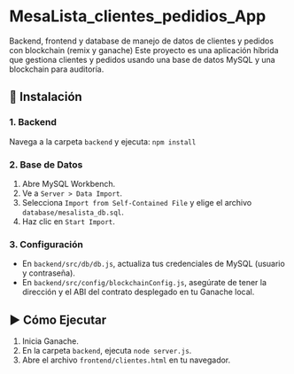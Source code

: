 # MesaLista_clientes_pedidios_App
Backend, frontend y database de manejo de datos de clientes y pedidos con blockchain (remix y ganache)
Este proyecto es una aplicación híbrida que gestiona clientes y pedidos usando una base de datos MySQL y una blockchain para auditoría.

## 🚀 Instalación

### 1. Backend
Navega a la carpeta `backend` y ejecuta:
`npm install`

### 2. Base de Datos
1.  Abre MySQL Workbench.
2.  Ve a `Server > Data Import`.
3.  Selecciona `Import from Self-Contained File` y elige el archivo `database/mesalista_db.sql`.
4.  Haz clic en `Start Import`.

### 3. Configuración
- En `backend/src/db/db.js`, actualiza tus credenciales de MySQL (usuario y contraseña).
- En `backend/src/config/blockchainConfig.js`, asegúrate de tener la dirección y el ABI del contrato desplegado en tu Ganache local.

## ▶️ Cómo Ejecutar
1.  Inicia Ganache.
2.  En la carpeta `backend`, ejecuta `node server.js`.
3.  Abre el archivo `frontend/clientes.html` en tu navegador.
